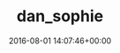 ---
title:		"dan_sophie"
mediatype:		"upload"
description:		"TBC"
date:		"2016-08-01 14:07:46+00:00"
album:		"people"
filename:		"dan-sophie.md"
series:		""
cl_public_id:		"people/dan_sophie"
cl_version:		1497005391
format:		"tiff"
bytes:		2137540
width:		810
height:		1440
exposure_mode:		"Auto"
program:		"Aperture-priority AE"
aperture:		"2.8"
focal_length:		"24.0 mm"
iso:		"200"
shutter_speed:		"1/400"
metering:		"Multi-segment"
flash:		"Off, Did not fire"
white_balance:		"Custom"
colour_temp:		"4650"
has_crop:		"true"
orientation:		"Horizontal (normal)"
camera_model:		"NIKON D800"
lens_info:		"24-70mm f/2.8"
artist:		"No artist info"
x_resolution:		"300"
y_resolution:		"300"
---